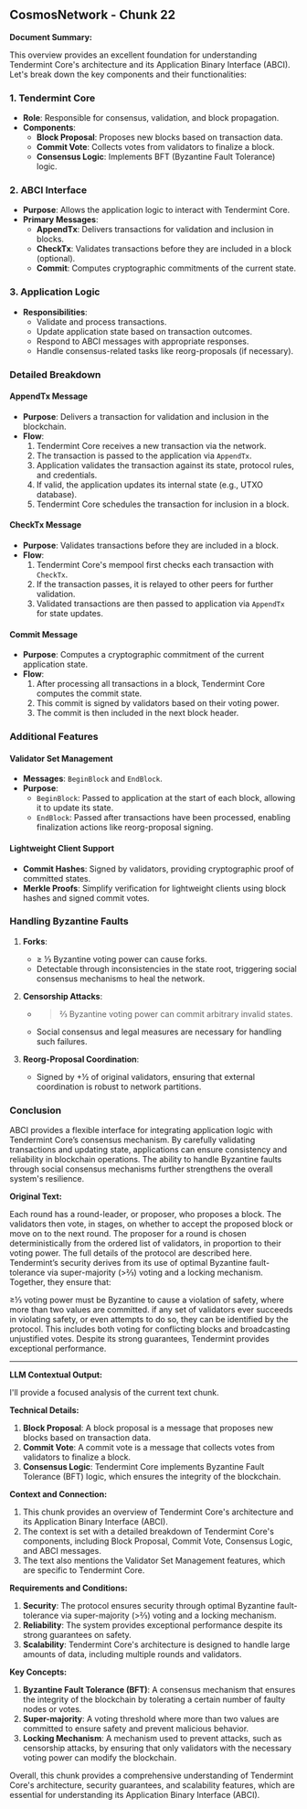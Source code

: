 ## CosmosNetwork - Chunk 22

**Document Summary:**

This overview provides an excellent foundation for understanding Tendermint Core's architecture and its Application Binary Interface (ABCI). Let's break down the key components and their functionalities:

### 1. **Tendermint Core**
   - **Role**: Responsible for consensus, validation, and block propagation.
   - **Components**:
     - **Block Proposal**: Proposes new blocks based on transaction data.
     - **Commit Vote**: Collects votes from validators to finalize a block.
     - **Consensus Logic**: Implements BFT (Byzantine Fault Tolerance) logic.

### 2. **ABCI Interface**
   - **Purpose**: Allows the application logic to interact with Tendermint Core.
   - **Primary Messages**:
     - **AppendTx**: Delivers transactions for validation and inclusion in blocks.
     - **CheckTx**: Validates transactions before they are included in a block (optional).
     - **Commit**: Computes cryptographic commitments of the current state.

### 3. **Application Logic**
   - **Responsibilities**:
     - Validate and process transactions.
     - Update application state based on transaction outcomes.
     - Respond to ABCI messages with appropriate responses.
     - Handle consensus-related tasks like reorg-proposals (if necessary).

### Detailed Breakdown

#### **AppendTx Message**
- **Purpose**: Delivers a transaction for validation and inclusion in the blockchain.
- **Flow**:
  1. Tendermint Core receives a new transaction via the network.
  2. The transaction is passed to the application via `AppendTx`.
  3. Application validates the transaction against its state, protocol rules, and credentials.
  4. If valid, the application updates its internal state (e.g., UTXO database).
  5. Tendermint Core schedules the transaction for inclusion in a block.

#### **CheckTx Message**
- **Purpose**: Validates transactions before they are included in a block.
- **Flow**:
  1. Tendermint Core's mempool first checks each transaction with `CheckTx`.
  2. If the transaction passes, it is relayed to other peers for further validation.
  3. Validated transactions are then passed to application via `AppendTx` for state updates.

#### **Commit Message**
- **Purpose**: Computes a cryptographic commitment of the current application state.
- **Flow**:
  1. After processing all transactions in a block, Tendermint Core computes the commit state.
  2. This commit is signed by validators based on their voting power.
  3. The commit is then included in the next block header.

### Additional Features

#### **Validator Set Management**
- **Messages**: `BeginBlock` and `EndBlock`.
- **Purpose**:
  - `BeginBlock`: Passed to application at the start of each block, allowing it to update its state.
  - `EndBlock`: Passed after transactions have been processed, enabling finalization actions like reorg-proposal signing.

#### **Lightweight Client Support**
- **Commit Hashes**: Signed by validators, providing cryptographic proof of committed states.
- **Merkle Proofs**: Simplify verification for lightweight clients using block hashes and signed commit votes.

### Handling Byzantine Faults

1. **Forks**:
   - ≥ ⅓ Byzantine voting power can cause forks.
   - Detectable through inconsistencies in the state root, triggering social consensus mechanisms to heal the network.

2. **Censorship Attacks**:
   - > ⅔ Byzantine voting power can commit arbitrary invalid states.
   - Social consensus and legal measures are necessary for handling such failures.

3. **Reorg-Proposal Coordination**:
   - Signed by +½ of original validators, ensuring that external coordination is robust to network partitions.

### Conclusion
ABCI provides a flexible interface for integrating application logic with Tendermint Core’s consensus mechanism. By carefully validating transactions and updating state, applications can ensure consistency and reliability in blockchain operations. The ability to handle Byzantine faults through social consensus mechanisms further strengthens the overall system's resilience.

**Original Text:**

Each round has a round-leader, or proposer, who proposes a block. The validators then vote, in stages, on whether to accept the proposed block or move on to the next round. The proposer for a round is chosen deterministically from the ordered list of validators, in proportion to their voting power. The full details of the protocol are described here. Tendermint’s security derives from its use of optimal Byzantine fault-tolerance via super-majority (>⅔) voting and a locking mechanism. Together, they ensure that:

≥⅓ voting power must be Byzantine to cause a violation of safety, where more than two values are committed. if any set of validators ever succeeds in violating safety, or even attempts to do so, they can be identified by the protocol. This includes both voting for conflicting blocks and broadcasting unjustified votes. Despite its strong guarantees, Tendermint provides exceptional performance.

---

**LLM Contextual Output:**

I'll provide a focused analysis of the current text chunk.

**Technical Details:**

1. **Block Proposal**: A block proposal is a message that proposes new blocks based on transaction data.
2. **Commit Vote**: A commit vote is a message that collects votes from validators to finalize a block.
3. **Consensus Logic**: Tendermint Core implements Byzantine Fault Tolerance (BFT) logic, which ensures the integrity of the blockchain.

**Context and Connection:**

1. This chunk provides an overview of Tendermint Core's architecture and its Application Binary Interface (ABCI).
2. The context is set with a detailed breakdown of Tendermint Core's components, including Block Proposal, Commit Vote, Consensus Logic, and ABCI messages.
3. The text also mentions the Validator Set Management features, which are specific to Tendermint Core.

**Requirements and Conditions:**

1. **Security**: The protocol ensures security through optimal Byzantine fault-tolerance via super-majority (>⅔) voting and a locking mechanism.
2. **Reliability**: The system provides exceptional performance despite its strong guarantees on safety.
3. **Scalability**: Tendermint Core's architecture is designed to handle large amounts of data, including multiple rounds and validators.

**Key Concepts:**

1. **Byzantine Fault Tolerance (BFT)**: A consensus mechanism that ensures the integrity of the blockchain by tolerating a certain number of faulty nodes or votes.
2. **Super-majority**: A voting threshold where more than two values are committed to ensure safety and prevent malicious behavior.
3. **Locking Mechanism**: A mechanism used to prevent attacks, such as censorship attacks, by ensuring that only validators with the necessary voting power can modify the blockchain.

Overall, this chunk provides a comprehensive understanding of Tendermint Core's architecture, security guarantees, and scalability features, which are essential for understanding its Application Binary Interface (ABCI).
